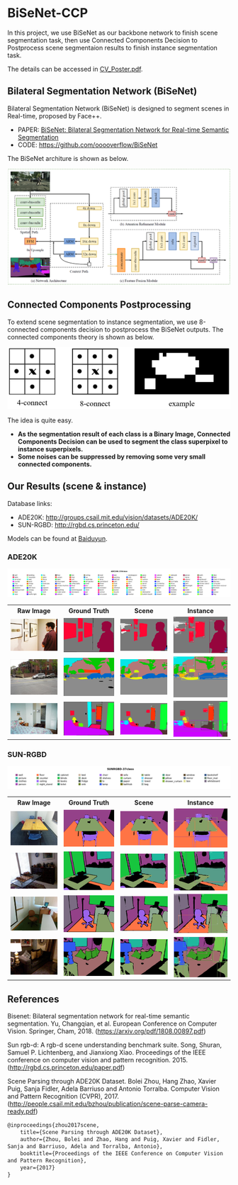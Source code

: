 # BiSeNet-CCP

In this project, we use BiSeNet as our backbone network to finish scene segmentation task, then use Connected Components Decision to Postprocess scene segmentaion results to finish instance segmentation task.

The details can be accessed in [CV_Poster.pdf](CV_Poster.pdf).

## Bilateral Segmentation Network (BiSeNet)
Bilateral Segmentation Network (BiSeNet) is designed to segment scenes in Real-time, proposed by Face++.
- PAPER: [BiSeNet: Bilateral Segmentation Network for Real-time Semantic Segmentation](https://arxiv.org/abs/1808.00897)
- CODE: https://github.com/ooooverflow/BiSeNet

The BiSeNet architure is shown as below.

![](imgs/bisenet-architecture.png)

## Connected Components Postprocessing
To extend scene segmentation to instance segmentation, we use 8-connected components decision to postprocess the BiSeNet outputs. The connected components theory is shown as below.

![](imgs/connect-components.png)

The idea is quite easy.

- **As the segmentation result of each class is a Binary Image, Connected Components Decision can be used to segment the class superpixel to instance superpixels.**
- **Some noises can be suppressed by removing some very small connected components.**

## Our Results (scene & instance)

Database links:
- ADE20K: http://groups.csail.mit.edu/vision/datasets/ADE20K/
- SUN-RGBD: http://rgbd.cs.princeton.edu/


Models can be found at [Baiduyun](https://pan.baidu.com/s/1qMLJXWTsTttOCaB_NSrnbw).

### ADE20K
<img src="imgs/ADE20K_150_label_map.png" alt="ADE20K_150_label_map">
<table>
	<tr>
		<th><center>Raw Image</center></th>
		<th><center>Ground Truth</center></th>
		<th><center>Scene</center></th>
		<th><center>Instance</center></th>
	</tr>
	<tr>
		<td><center><img src="imgs/ADE20K/ADE_val_00000034.jpg"></center></td>
		<td><center><img src="imgs/ADE20K/ADE_val_00000034.png"></center></td>
		<td><center><img src="imgs/ADE20K/ADE_val_00000034_P.png"></center></td>
		<td><center><img src="imgs/ADE20K/ADE_val_00000034_S.png"></center></td>
	</tr>
	<tr>
		<td><center><img src="imgs/ADE20K/ADE_val_00000834.jpg"></center></td>
		<td><center><img src="imgs/ADE20K/ADE_val_00000834.png"></center></td>
		<td><center><img src="imgs/ADE20K/ADE_val_00000834_P.png"></center></td>
		<td><center><img src="imgs/ADE20K/ADE_val_00000834_S.png"></center></td>
	</tr>
	<tr>
		<td><center><img src="imgs/ADE20K/ADE_val_00001166.jpg"></center></td>
		<td><center><img src="imgs/ADE20K/ADE_val_00001166.png"></center></td>
		<td><center><img src="imgs/ADE20K/ADE_val_00001166_P.png"></center></td>
		<td><center><img src="imgs/ADE20K/ADE_val_00001166_S.png"></center></td>
	</tr>
</table>

### SUN-RGBD
<img src="imgs/SUNRGB_37_label_map.png" alt="SUNRGB_37_label_map">
<table>
	<tr>
		<th><center>Raw Image</center></th>
		<th><center>Ground Truth</center></th>
		<th><center>Scene</center></th>
		<th><center>Instance</center></th>
	</tr>
	<tr>
		<td><center><img src="imgs/SUN-RGBD/729.jpg"></center></td>
		<td><center><img src="imgs/SUN-RGBD/729.png"></center></td>
		<td><center><img src="imgs/SUN-RGBD/729_P.png"></center></td>
		<td><center><img src="imgs/SUN-RGBD/729_S.png"></center></td>
	</tr>
	<tr>
		<td><center><img src="imgs/SUN-RGBD/2652.jpg"></center></td>
		<td><center><img src="imgs/SUN-RGBD/2652.png"></center></td>
		<td><center><img src="imgs/SUN-RGBD/2652_P.png"></center></td>
		<td><center><img src="imgs/SUN-RGBD/2652_S.png"></center></td>
	</tr>
	<tr>
		<td><center><img src="imgs/SUN-RGBD/6570.jpg"></center></td>
		<td><center><img src="imgs/SUN-RGBD/6570.png"></center></td>
		<td><center><img src="imgs/SUN-RGBD/6570_P.png"></center></td>
		<td><center><img src="imgs/SUN-RGBD/6570_S.png"></center></td>
	</tr>
	<tr>
		<td><center><img src="imgs/SUN-RGBD/7689.jpg"></center></td>
		<td><center><img src="imgs/SUN-RGBD/7689.png"></center></td>
		<td><center><img src="imgs/SUN-RGBD/7689_P.png"></center></td>
		<td><center><img src="imgs/SUN-RGBD/7689_S.png"></center></td>
	</tr>
</table>

## References

Bisenet: Bilateral segmentation network for real-time semantic segmentation. Yu, Changqian, et al. European Conference on Computer Vision. Springer, Cham, 2018. (https://arxiv.org/pdf/1808.00897.pdf)

Sun rgb-d: A rgb-d scene understanding benchmark suite. Song, Shuran, Samuel P. Lichtenberg, and Jianxiong Xiao. Proceedings of the IEEE conference on computer vision and pattern recognition. 2015. (http://rgbd.cs.princeton.edu/paper.pdf)

Scene Parsing through ADE20K Dataset. Bolei Zhou, Hang Zhao, Xavier Puig, Sanja Fidler, Adela Barriuso and Antonio Torralba. Computer Vision and Pattern Recognition (CVPR), 2017. (http://people.csail.mit.edu/bzhou/publication/scene-parse-camera-ready.pdf)

	@inproceedings{zhou2017scene,
	    title={Scene Parsing through ADE20K Dataset},
	    author={Zhou, Bolei and Zhao, Hang and Puig, Xavier and Fidler, Sanja and Barriuso, Adela and Torralba, Antonio},
	    booktitle={Proceedings of the IEEE Conference on Computer Vision and Pattern Recognition},
	    year={2017}
	}